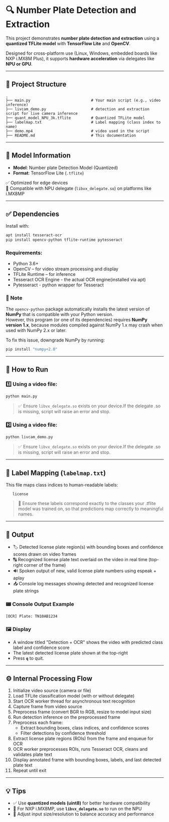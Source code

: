 # 🔍 Number Plate Detection and Extraction 

This project demonstrates **number plate detection and extraction** using a **quantized TFLite model**  with **TensorFlow Lite** and **OpenCV**.

Designed for cross-platform use (Linux, Windows, embedded boards like NXP i.MX8M Plus), it supports **hardware acceleration** via delegates like **NPU or GPU**.

---

## 📁 Project Structure

```
.
├── main.py                           # Your main script (e.g., video inference)
├── livcam_demo.py                    # detection and extraction script for live camera inference
├── quant_model_NPU_3k.tflite         # Quantized TFLite model 
├── labelmap.txt                      # Label mapping (class index to name)  
├── demo.mp4                          # video used in the script 
├── README.md                         # This documentation
```

---

## 🧠 Model Information

- **Model**: Number plate Detection Model (Quantized)  
- **Format**: TensorFlow Lite (`.tflite`)  

✅ Optimized for edge devices  
🧠 Compatible with NPU delegate (`libvx_delegate.so`) on platforms like i.MX8MP

---

## ✅ Dependencies

Install with:

```bash
apt install tesseract-ocr
pip install opencv-python tflite-runtime pytesseract
```

### Requirements:
- Python 3.6+
- OpenCV – for video stream processing and display
- TFLite Runtime – for inference
- Tesseract OCR Engine - the actual OCR engine(installed via apt)
- Pytesseract - python wrapper for Tesseract

### 🔎 Note  
The `opencv-python` package automatically installs the latest version of **NumPy** that is compatible with your Python version.  
However, this program (or one of its dependencies) requires **NumPy version 1.x**, because modules compiled against NumPy 1.x may crash when used with NumPy 2.x or later.

To fix this issue, downgrade NumPy by running:  
```bash
pip install "numpy<2.0"
```
---

## 🚀 How to Run

### 1️⃣ Using a video file:

```bash
python main.py
```
> ✅ Ensure `libvx_delegate.so` exists on your device.If the delegate .so is missing, script will raise an error and stop.

### 2️⃣ Using a video file:

```bash
python livcam_demo.py
```
> ✅ Ensure `libvx_delegate.so` exists on your device.If the delegate .so is missing, script will raise an error and stop.

---

## 📝 Label Mapping (`labelmap.txt`)

This file maps class indices to human-readable labels:

```text
   license
```

> 🔁 Ensure these labels correspond exactly to the classes your .tflite model was trained on, so that predictions map correctly to meaningful names.

---

## 🎯 Output

- 🏷️ Detected license plate region(s) with bounding boxes and confidence scores drawn on video frames
- 🔠 Recognized license plate text overlaid on the video in real time (top-right corner of the frame)
- 🔊 Spoken output of new, valid license plate numbers using espeak + aplay
- 📤 Console log messages showing detected and recognized license plate strings

### 📟 Console Output Example

```text
[OCR] Plate: TN10AB1234
```

### 🖼️ Display

- A window titled "Detection + OCR" shows the video with predicted class label and confidence score
- The latest detected license plate shown at the top-right
- Press **`q`** to quit.

---

## ⚙️ Internal Processing Flow

1. Initialize video source (camera or file)
2. Load TFLite classification model (with or without delegate) 
3. Start OCR worker thread for asynchronous text recognition
4. Capture frame from video source
5. Preprocess frame (convert BGR to RGB, resize to model input size)
6. Run detection inference on the preprocessed frame
7. Preprocess each frame:
   - Extract bounding boxes, class indices, and confidence scores 
   - Filter detections by confidence threshold 
8. Extract license plate regions (ROIs) from the frame and enqueue for OCR
9. OCR worker preprocesses ROIs, runs Tesseract OCR, cleans and validates plate text
10. Display annotated frame with bounding boxes, labels, and last detected plate text
11. Repeat until exit

---

## 💡 Tips

- ✅ Use **quantized models (uint8)** for better hardware compatibility
- 🚀 For NXP i.MX8MP, use **`libvx_delegate.so`** to run on the NPU
- 📏 Adjust input size/resolution to balance accuracy and performance
